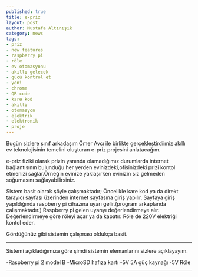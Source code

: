 ```yaml
---
published: true
title: e-priz
layout: post
author: Mustafa Altınışık
category: news
tags:
- priz
- new features
- raspberry pi
- röle
- ev otomasyonu
- akıllı gelecek
- gücü kontrol et
- yeni
- chrome
- QR code
- kare kod
- akıllı
- otomasyon
- elektrik
- elektronik
- proje
---
```


Bugün sizlere  sınıf arkadaşım Ömer Avcı ile birlikte gerçekleştirdiimiz akıllı ev teknolojisinin temelini oluşturan e-priz projesini anlatacağım.

e-priz fiziki olarak prizin yanında olamadığımız durumlarda internet bağlantısının bulunduğu her yerden evinizdeki,ofisinizdeki prizi kontol etmenizi sağlar.Örneğin evinize yaklaşırken evinizin siz gelmeden soğumasını sağlayabilirsiniz.

Sistem basit olarak şöyle çalışmaktadır;
Öncelikle kare kod ya da direkt tarayıcı sayfası üzerinden internet sayfasına giriş yapılır.
Sayfaya giriş yapıldığında raspberry pi cihazına uyarı gelir.(program arkaplanda çalışmaktadır.)
Raspberry pi gelen uyarıyı değerlendirmeye alır.
Değerlendirmeye göre röleyi açar ya da kapatır.
Röle de 220V elektriği kontol eder.

Gördüğünüz gibi sistemin çalışması oldukça basit.
***********
Sistemi açıkladığımıza göre şimdi sistemin elemanlarını sizlere açıklayayım.

-Raspberry pi 2 model B
-MicroSD hafıza kartı
-5V 5A güç kaynağı
-5V Röle
*************


